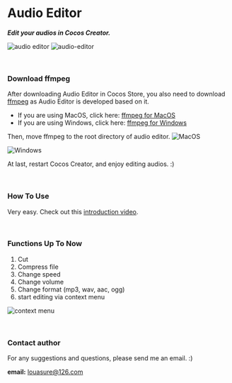 # Audio Editor 
***Edit your audios in Cocos Creator.***

![audio editor](https://img-blog.csdnimg.cn/2e126ced833b4d8ba3fe0dc12dbd9f6d.png)
![audio-editor](https://img-blog.csdnimg.cn/792130709649415a9e9ce0b72362c23f.png)

<br>

### Download ffmpeg
After downloading Audio Editor in Cocos Store,  you also need to download [ffmpeg](https://ffmpeg.org/download.html) as Audio Editor is developed based on it.

 - If you are using MacOS, click here: [ffmpeg for
   MacOS](https://evermeet.cx/ffmpeg/ffmpeg-104757-ga7df966c82.zip)
  - If you are using Windows, click here: [ffmpeg for
   Windows](https://www.gyan.dev/ffmpeg/builds/ffmpeg-release-essentials.7z)

Then, move ffmpeg to the root directory of audio editor.
![MacOS](https://img-blog.csdnimg.cn/5ab8b9c221df483e9b3d127561e791a9.png)

![Windows](https://img-blog.csdnimg.cn/2a0be8ff2ee547338960d0828751442c.png)

At last, restart Cocos Creator, and enjoy editing audios. :)

<br>

### How To Use
Very easy. Check out this [introduction video](https://www.bilibili.com/video/BV1DR4y147JG/).

<br>

### Functions Up To Now
1. Cut
2. Compress file
3. Change speed
4. Change volume
5. Change format (mp3, wav, aac, ogg)
6. start editing via context menu

![context menu](https://img-blog.csdnimg.cn/75e77e8f9b5c4b8b8067bab6e92c0efe.png)

<br>

### Contact author
For any suggestions and questions, please send me an email. :) 

**email:** louasure@126.com